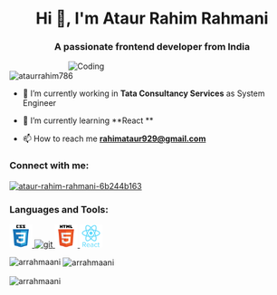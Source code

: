 <h1 align="center">Hi 👋, I'm Ataur Rahim Rahmani</h1>
<h3 align="center">A passionate frontend developer from India</h3>
<img align="right" alt="Coding" width="400" src="https://img.etimg.com/thumb/width-1200,height-900,imgsize-638053,resizemode-75,msid-84146083/prime/technology-and-startups/booting-up-developer-economy-how-tech-startups-are-helping-coders-build-and-test-software-faster.jpg">
<p align="left"> <img src="https://komarev.com/ghpvc/?username=ataurrahim786&label=Profile%20views&color=0e75b6&style=flat" alt="ataurrahim786" /> </p>

- 🔭 I’m currently working in **Tata Consultancy Services** as System Engineer

- 🌱 I’m currently learning **React **

- 📫 How to reach me **rahimataur929@gmail.com**

<h3 align="left">Connect with me:</h3>
<p align="left">
<a href="https://linkedin.com/in/ataur-rahim-rahmani-6b244b163" target="blank"><img align="center" src="https://raw.githubusercontent.com/rahuldkjain/github-profile-readme-generator/master/src/images/icons/Social/linked-in-alt.svg" alt="ataur-rahim-rahmani-6b244b163" height="30" width="40" /></a>
</p>

<h3 align="left">Languages and Tools:</h3>
<p align="left"> <a href="https://www.w3schools.com/css/" target="_blank" rel="noreferrer"> <img src="https://raw.githubusercontent.com/devicons/devicon/master/icons/css3/css3-original-wordmark.svg" alt="css3" width="40" height="40"/> </a> <a href="https://git-scm.com/" target="_blank" rel="noreferrer"> <img src="https://www.vectorlogo.zone/logos/git-scm/git-scm-icon.svg" alt="git" width="40" height="40"/> </a> <a href="https://www.w3.org/html/" target="_blank" rel="noreferrer"> <img src="https://raw.githubusercontent.com/devicons/devicon/master/icons/html5/html5-original-wordmark.svg" alt="html5" width="40" height="40"/> </a> <a href="https://reactjs.org/" target="_blank" rel="noreferrer"> <img src="https://raw.githubusercontent.com/devicons/devicon/master/icons/react/react-original-wordmark.svg" alt="react" width="40" height="40"/> </a> </p>

<p><img align="left" src="https://github-readme-stats.vercel.app/api/top-langs?username=arrahmaani&show_icons=true&locale=en&layout=compact" alt="arrahmaani" /></p>

<p>&nbsp;<img align="center" src="https://github-readme-stats.vercel.app/api?username=arrahmaani&show_icons=true&locale=en" alt="arrahmaani" /></p>

<p><img align="center" src="https://github-readme-streak-stats.herokuapp.com/?user=arrahmaani&" alt="arrahmaani" /></p>

